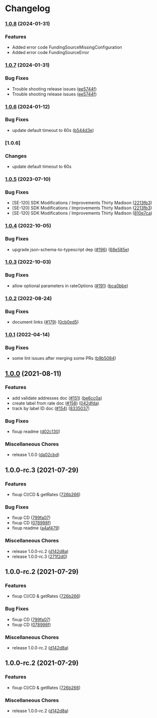 # Changelog

### [1.0.8](https://www.github.com/ShipEngine/shipengine-js/compare/v1.0.7...v1.0.8) (2024-01-31)


### Features

* Added error code FundingSourceMissingConfiguration
* Added error code FundingSourceError

### [1.0.7](https://www.github.com/ShipEngine/shipengine-js/compare/v1.0.6...v1.0.7) (2024-01-31)


### Bug Fixes

* Trouble shooting release issues ([ee5744f](https://www.github.com/ShipEngine/shipengine-js/commit/ee5744f9f1535226c27c4f8a3bb015f25bb357ff))
* Trouble shooting release issues ([ee5744f](https://www.github.com/ShipEngine/shipengine-js/commit/ee5744f9f1535226c27c4f8a3bb015f25bb357ff))

### [1.0.6](https://www.github.com/ShipEngine/shipengine-js/compare/v1.0.5...v1.0.6) (2024-01-12)


### Bug Fixes

* update default timeout to 60s ([b544d3e](https://www.github.com/ShipEngine/shipengine-js/commit/b544d3e5a1c07605588c81dba66326dabc892b98))

### [1.0.6]

### Changes

* update default timeout to 60s

### [1.0.5](https://www.github.com/ShipEngine/shipengine-js/compare/v1.0.4...v1.0.5) (2023-07-10)


### Bug Fixes

* [SE-120] SDK Modifications / Improvements Thirty Madison ([2213fb3](https://www.github.com/ShipEngine/shipengine-js/commit/2213fb3382fe12f0d443e030c1344e370663869c))
* [SE-120] SDK Modifications / Improvements Thirty Madison ([2213fb3](https://www.github.com/ShipEngine/shipengine-js/commit/2213fb3382fe12f0d443e030c1344e370663869c))
* [SE-120] SDK Modifications / Improvements Thirty Madison ([810e7ca](https://www.github.com/ShipEngine/shipengine-js/commit/810e7ca1c4e855fb008439664e13507d5ac568e5))

### [1.0.4](https://www.github.com/ShipEngine/shipengine-js/compare/v1.0.3...v1.0.4) (2022-10-05)


### Bug Fixes

* upgrade json-schema-to-typescript dep ([#196](https://www.github.com/ShipEngine/shipengine-js/issues/196)) ([68e585e](https://www.github.com/ShipEngine/shipengine-js/commit/68e585ed7b82c09636f06cbe441ae5d231bde04c))

### [1.0.3](https://www.github.com/ShipEngine/shipengine-js/compare/v1.0.2...v1.0.3) (2022-10-03)


### Bug Fixes

* allow optional parameters in rateOptions ([#191](https://www.github.com/ShipEngine/shipengine-js/issues/191)) ([bca0bbe](https://www.github.com/ShipEngine/shipengine-js/commit/bca0bbe2ba1c82c2f224a724d4a01d7d2e71b94c))

### [1.0.2](https://www.github.com/ShipEngine/shipengine-js/compare/v1.0.1...v1.0.2) (2022-08-24)


### Bug Fixes

* document links ([#179](https://www.github.com/ShipEngine/shipengine-js/issues/179)) ([0cb0ed5](https://www.github.com/ShipEngine/shipengine-js/commit/0cb0ed57de033b33da8b2b43f5f3af74eb5df9be))

### [1.0.1](https://www.github.com/ShipEngine/shipengine-js/compare/v1.0.0...v1.0.1) (2022-04-14)


### Bug Fixes

* some lint issues after merging some PRs ([b9b5084](https://www.github.com/ShipEngine/shipengine-js/commit/b9b5084518be26e6ec50375341b6ab0ff80e9083))

## [1.0.0](https://www.github.com/ShipEngine/shipengine-js/compare/v1.0.0-rc.3...v1.0.0) (2021-08-11)


### Features

* add validate addresses doc ([#151](https://www.github.com/ShipEngine/shipengine-js/issues/151)) ([be6cc0a](https://www.github.com/ShipEngine/shipengine-js/commit/be6cc0a452a7d14b0ae3cdf087c621b651616261))
* create label from rate doc ([#158](https://www.github.com/ShipEngine/shipengine-js/issues/158)) ([042dfda](https://www.github.com/ShipEngine/shipengine-js/commit/042dfdaec6fc79f16e36f71ef914f3104e950393))
* track by label ID doc ([#154](https://www.github.com/ShipEngine/shipengine-js/issues/154)) ([8335037](https://www.github.com/ShipEngine/shipengine-js/commit/8335037fe904d1c94fc20f9920e5f9602a8fcb9f))


### Bug Fixes

* fixup readme ([d02c130](https://www.github.com/ShipEngine/shipengine-js/commit/d02c130b31c20604fc528cf0e87055e65c72dffa))


### Miscellaneous Chores

* release 1.0.0 ([da02cbd](https://www.github.com/ShipEngine/shipengine-js/commit/da02cbda8ac66c0778f77d6370f6aaac240241d4))

## 1.0.0-rc.3 (2021-07-29)


### Features

* fixup CI/CD & getRates ([726b266](https://www.github.com/ShipEngine/shipengine-js/commit/726b26649e166e1b2cb305c169379ec097314e61))


### Bug Fixes

* fixup CD ([799fa07](https://www.github.com/ShipEngine/shipengine-js/commit/799fa0714f838daeefa9646a6736397a9793b6c6))
* fixup CD ([078998f](https://www.github.com/ShipEngine/shipengine-js/commit/078998f159a260a57c7af68e377118d9a3264c93))
* fixup readme ([a4af479](https://www.github.com/ShipEngine/shipengine-js/commit/a4af479855a87804c332cf0187ca2610cbbcf48e))


### Miscellaneous Chores

* release 1.0.0-rc.2 ([d142d8a](https://www.github.com/ShipEngine/shipengine-js/commit/d142d8a73b2c6e5c28cb756efd05b24514fa8b6d))
* release 1.0.0-rc.3 ([271f2d0](https://www.github.com/ShipEngine/shipengine-js/commit/271f2d04950cb791341da1ed40c6e01faa6ea46c))

## 1.0.0-rc.2 (2021-07-29)


### Features

* fixup CI/CD & getRates ([726b266](https://www.github.com/ShipEngine/shipengine-js/commit/726b26649e166e1b2cb305c169379ec097314e61))


### Bug Fixes

* fixup CD ([799fa07](https://www.github.com/ShipEngine/shipengine-js/commit/799fa0714f838daeefa9646a6736397a9793b6c6))
* fixup CD ([078998f](https://www.github.com/ShipEngine/shipengine-js/commit/078998f159a260a57c7af68e377118d9a3264c93))


### Miscellaneous Chores

* release 1.0.0-rc.2 ([d142d8a](https://www.github.com/ShipEngine/shipengine-js/commit/d142d8a73b2c6e5c28cb756efd05b24514fa8b6d))

## 1.0.0-rc.2 (2021-07-29)


### Features

* fixup CI/CD & getRates ([726b266](https://www.github.com/ShipEngine/shipengine-js/commit/726b26649e166e1b2cb305c169379ec097314e61))


### Miscellaneous Chores

* release 1.0.0-rc.2 ([d142d8a](https://www.github.com/ShipEngine/shipengine-js/commit/d142d8a73b2c6e5c28cb756efd05b24514fa8b6d))
